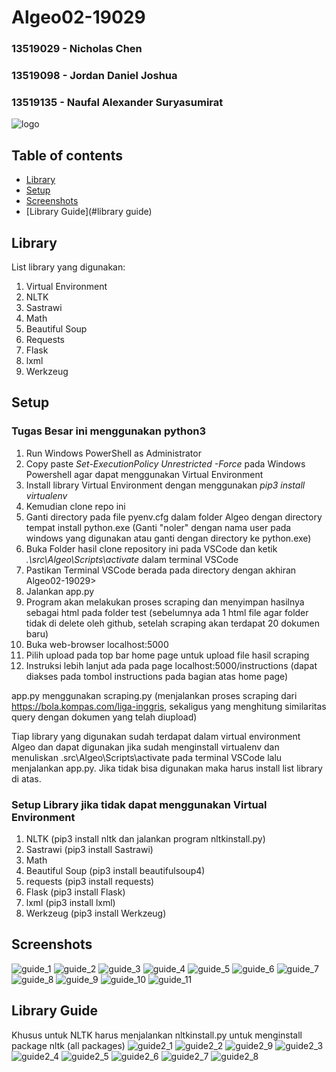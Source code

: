 # Algeo02-19029
### 13519029 - Nicholas Chen
### 13519098 - Jordan Daniel Joshua
### 13519135 - Naufal Alexander Suryasumirat

![logo](https://github.com/naufalsuryasumirat/Algeo02-19029/blob/main/images/logo.jpg?raw=true)

## Table of contents
* [Library](#library)
* [Setup](#setup)
* [Screenshots](#screenshots)
* [Library Guide](#library guide)

## Library
List library yang digunakan:
1. Virtual Environment
2. NLTK
3. Sastrawi
4. Math
5. Beautiful Soup
6. Requests
7. Flask
8. lxml
9. Werkzeug

## Setup
### Tugas Besar ini menggunakan python3
1. Run Windows PowerShell as Administrator
2. Copy paste *Set-ExecutionPolicy Unrestricted -Force* pada Windows Powershell agar dapat menggunakan Virtual Environment
3. Install library Virtual Environment dengan menggunakan *pip3 install virtualenv*
4. Kemudian clone repo ini
5. Ganti directory pada file pyenv.cfg dalam folder Algeo dengan directory tempat install python.exe (Ganti "noler" dengan nama user pada windows yang digunakan atau ganti dengan directory ke python.exe)
6. Buka Folder hasil clone repository ini pada VSCode dan ketik *.\src\Algeo\Scripts\activate* dalam terminal VSCode
7. Pastikan Terminal VSCode berada pada directory dengan akhiran Algeo02-19029>
8. Jalankan app.py
9. Program akan melakukan proses scraping dan menyimpan hasilnya sebagai html pada folder test (sebelumnya ada 1 html file agar folder tidak di delete oleh github, setelah scraping akan terdapat 20 dokumen baru)
10. Buka web-browser localhost:5000
11. Pilih upload pada top bar home page untuk upload file hasil scraping
12. Instruksi lebih lanjut ada pada page localhost:5000/instructions (dapat diakses pada tombol instructions pada bagian atas home page)

app.py menggunakan scraping.py (menjalankan proses scraping dari https://bola.kompas.com/liga-inggris, sekaligus yang menghitung similaritas query dengan dokumen yang telah diupload)

Tiap library yang digunakan sudah terdapat dalam virtual environment Algeo dan dapat digunakan jika sudah menginstall virtualenv dan menuliskan .src\Algeo\Scripts\activate pada terminal VSCode lalu menjalankan app.py. Jika tidak bisa digunakan maka harus install list library di atas.

### Setup Library jika tidak dapat menggunakan Virtual Environment
1. NLTK (pip3 install nltk dan jalankan program nltkinstall.py)
2. Sastrawi (pip3 install Sastrawi)
3. Math
4. Beautiful Soup (pip3 install beautifulsoup4)
5. requests (pip3 install requests)
6. Flask (pip3 install Flask)
7. lxml (pip3 install lxml)
8. Werkzeug (pip3 install Werkzeug)

## Screenshots
![guide_1](https://github.com/naufalsuryasumirat/Algeo02-19029/blob/main/images/guide_1.jpg?raw=true)
![guide_2](https://github.com/naufalsuryasumirat/Algeo02-19029/blob/main/images/guide_2.jpg?raw=true)
![guide_3](https://github.com/naufalsuryasumirat/Algeo02-19029/blob/main/images/guide_3.jpg?raw=true)
![guide_4](https://github.com/naufalsuryasumirat/Algeo02-19029/blob/main/images/guide_4.jpg?raw=true)
![guide_5](https://github.com/naufalsuryasumirat/Algeo02-19029/blob/main/images/guide_5.jpg?raw=true)
![guide_6](https://github.com/naufalsuryasumirat/Algeo02-19029/blob/main/images/guide_6.jpg?raw=true)
![guide_7](https://github.com/naufalsuryasumirat/Algeo02-19029/blob/main/images/guide_7.jpg?raw=true)
![guide_8](https://github.com/naufalsuryasumirat/Algeo02-19029/blob/main/images/guide_8.jpg?raw=true)
![guide_9](https://github.com/naufalsuryasumirat/Algeo02-19029/blob/main/images/guide_9.jpg?raw=true)
![guide_10](https://github.com/naufalsuryasumirat/Algeo02-19029/blob/main/images/guide_10.jpg?raw=true)
![guide_11](https://github.com/naufalsuryasumirat/Algeo02-19029/blob/main/images/guide_11.jpg?raw=true)

## Library Guide
Khusus untuk NLTK harus menjalankan nltkinstall.py untuk menginstall package nltk (all packages)
![guide2_1](https://github.com/naufalsuryasumirat/Algeo02-19029/blob/main/images/guide2_1.jpg?raw=true)
![guide2_2](https://github.com/naufalsuryasumirat/Algeo02-19029/blob/main/images/guide2_2.jpg?raw=true)
![guide2_9](https://github.com/naufalsuryasumirat/Algeo02-19029/blob/main/images/guide2_9.jpg?raw=true)
![guide2_3](https://github.com/naufalsuryasumirat/Algeo02-19029/blob/main/images/guide2_3.jpg?raw=true)
![guide2_4](https://github.com/naufalsuryasumirat/Algeo02-19029/blob/main/images/guide2_4.jpg?raw=true)
![guide2_5](https://github.com/naufalsuryasumirat/Algeo02-19029/blob/main/images/guide2_5.jpg?raw=true)
![guide2_6](https://github.com/naufalsuryasumirat/Algeo02-19029/blob/main/images/guide2_6.jpg?raw=true)
![guide2_7](https://github.com/naufalsuryasumirat/Algeo02-19029/blob/main/images/guide2_7.jpg?raw=true)
![guide2_8](https://github.com/naufalsuryasumirat/Algeo02-19029/blob/main/images/guide2_8.jpg?raw=true)
